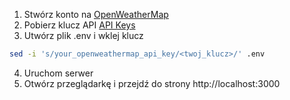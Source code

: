 1. Stwórz konto na [OpenWeatherMap](https://home.openweathermap.org/)
2. Pobierz klucz API [API Keys](https://home.openweathermap.org/api_keys)
3. Utwórz plik .env i wklej klucz

```bash
sed -i 's/your_openweathermap_api_key/<twoj_klucz>/' .env
```
4. Uruchom serwer
5. Otwórz przeglądarkę i przejdź do strony http://localhost:3000



